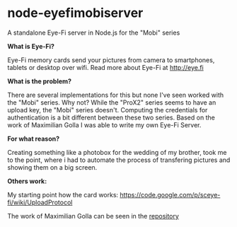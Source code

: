 # node-eyefimobiserver
A standalone Eye-Fi server in Node.js for the "Mobi" series

**What is Eye-Fi?**

Eye-Fi memory cards send your pictures from camera to smartphones, tablets or desktop over wifi. Read more about Eye-Fi at http://eye.fi

**What is the problem?**

There are several implementations for this but none I've seen worked with the "Mobi" series. Why not? While the "ProX2" series seems to have an upload key, the "Mobi" series doesn't. Computing the credentials for authentication is a bit different between these two series. Based on the work of Maximilian Golla I was able to write my own Eye-Fi Server.

**For what reason?**

Creating something like a photobox for the wedding of my brother, took me to the point, where i had to automate the process of transfering pictures and showing them on a big screen. 

**Others work:**

My starting point how the card works:
  https://code.google.com/p/sceye-fi/wiki/UploadProtocol

The work of Maximilian Golla can be seen in the [repository](https://github.com/michaelbrandt/node-eyefimobiserver/blob/master/related_work/eyefi-mobi.py "Maximilian Golla - eyefi-moby.py")
